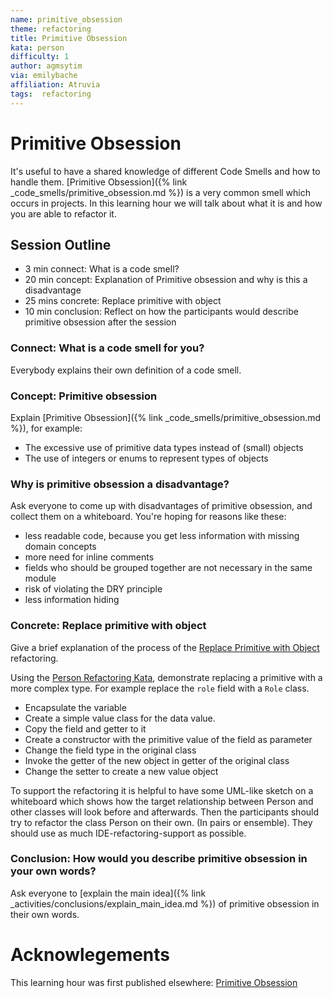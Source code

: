 ```yaml
---
name: primitive_obsession
theme: refactoring
title: Primitive Obsession
kata: person
difficulty: 1
author: agmsytim 
via: emilybache
affiliation: Atruvia
tags:  refactoring
---
```


# Primitive Obsession

It's useful to have a shared knowledge of different Code Smells and how to handle them. [Primitive Obsession]({% link _code_smells/primitive_obsession.md %}) is a very common smell which occurs in projects.
In this learning hour we will talk about what it is and how you are able to refactor it. 

## Session Outline
 
* 3  min connect: What is a code smell? 
* 20 min concept: Explanation of Primitive obsession and why is this a disadvantage 
* 25 mins concrete: Replace primitive with object
* 10 min conclusion: Reflect on how the participants would describe primitive obsession after the session

### Connect: What is a code smell for you?
Everybody explains their own definition of a code smell.
 
### Concept: Primitive obsession
Explain [Primitive Obsession]({% link _code_smells/primitive_obsession.md %}), for example:
  - The excessive use of primitive data types instead of (small) objects
  - The use of integers or enums to represent types of objects

### Why is primitive obsession a disadvantage?
Ask everyone to come up with disadvantages of primitive obsession, and collect them on a whiteboard.
You're hoping for reasons like these:
  - less readable code, because you get less information with missing domain concepts
  - more need for inline comments
  - fields who should be grouped together are not necessary in the same module
  - risk of violating the DRY principle
  - less information hiding

### Concrete: Replace primitive with object
Give a brief explanation of the process of the [Replace Primitive with Object](https://refactoring.com/catalog/replacePrimitiveWithObject.html) refactoring. 

Using the [Person Refactoring Kata](https://github.com/sammancoaching/Person-Refactoring-Kata), demonstrate replacing a primitive with a more complex type. For example replace the `role` field with a `Role` class. 
  - Encapsulate the variable
  - Create a simple value class for the data value.
  - Copy the field and getter to it
  - Create a constructor with the primitive value of the field as parameter
  - Change the field type in the original class
  - Invoke the getter of the new object in getter of the original class
  - Change the setter to create a new value object 

To support the refactoring it is helpful to have some UML-like sketch on a whiteboard which shows how the target relationship between Person and other classes will look before and afterwards. Then the participants should try to refactor the class Person on their own. (In pairs or ensemble). They should use as much IDE-refactoring-support as possible.

### Conclusion: How would you describe primitive obsession in your own words?
Ask everyone to [explain the main idea]({% link _activities/conclusions/explain_main_idea.md %}) of primitive obsession in their own words.

# Acknowlegements
This learning hour was first published elsewhere: [Primitive Obsession](https://github.com/atruvia/samman-coaching-website/blob/lh-additions/_learning_hours/refactoring/primitive_obsession.md) 
